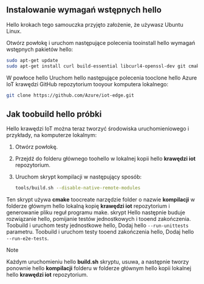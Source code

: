 ## <a name="install-hello-prerequisites"></a>Instalowanie wymagań wstępnych hello

Hello krokach tego samouczka przyjęto założenie, że używasz Ubuntu Linux.

Otwórz powłokę i uruchom następujące polecenia tooinstall hello wymagań wstępnych pakietów hello:

```bash
sudo apt-get update
sudo apt-get install curl build-essential libcurl4-openssl-dev git cmake libssl-dev uuid-dev valgrind libglib2.0-dev libtool autoconf
```

W powłoce hello Uruchom hello następujące polecenia tooclone hello Azure IoT krawędzi GitHub repozytorium tooyour komputera lokalnego:

```bash
git clone https://github.com/Azure/iot-edge.git
```

## <a name="how-toobuild-hello-sample"></a>Jak toobuild hello próbki

Hello krawędzi IoT można teraz tworzyć środowiska uruchomieniowego i przykłady, na komputerze lokalnym:

1. Otwórz powłokę.

1. Przejdź do folderu głównego toohello w lokalnej kopii hello **krawędzi iot** repozytorium.

1. Uruchom skrypt kompilacji w następujący sposób:

    ```sh
    tools/build.sh --disable-native-remote-modules
    ```

Ten skrypt używa **cmake** toocreate narzędzie folder o nazwie **kompilacji** w folderze głównym hello lokalną kopię **krawędzi iot** repozytorium i generowanie pliku reguł programu make. skrypt Hello następnie buduje rozwiązanie hello, pomijanie testów jednostkowych i tooend zakończenia. Toobuild i uruchom testy jednostkowe hello, Dodaj hello `--run-unittests` parametru. Toobuild i uruchom testy tooend zakończenia hello, Dodaj hello `--run-e2e-tests`.

> [!NOTE]
> Każdym uruchomieniu hello **build.sh** skryptu, usuwa, a następnie tworzy ponownie hello **kompilacji** folderu w folderze głównym hello kopii lokalnej hello **krawędzi iot** repozytorium.
